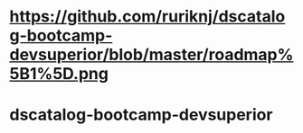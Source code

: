 # https://github.com/ruriknj/dscatalog-bootcamp-devsuperior/blob/master/roadmap%5B1%5D.png
# dscatalog-bootcamp-devsuperior
